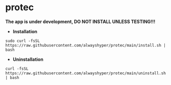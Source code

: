 # protec
**The app is under development, DO NOT INSTALL UNLESS TESTING!!!**
- **Installation**

```sudo curl -fsSL https://raw.githubusercontent.com/alwayshyper/protec/main/install.sh | bash```

- **Uninstallation**

```curl -fsSL https://raw.githubusercontent.com/alwayshyper/protec/main/uninstall.sh | bash```
